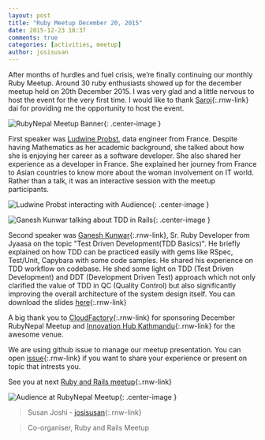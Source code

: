 ```yaml
---
layout: post
title: "Ruby Meetup December 20, 2015"
date: 2015-12-23 18:37
comments: true
categories: [activities, meetup]
author: josisusan
---
```

After months of hurdles and fuel crisis, we’re finally continuing our monthly Ruby Meetup. Around 30 ruby enthusiasts showed up for the december meetup held on 20th December 2015. I was very glad and a little nervous to host the event for the very first time. I would like to thank [Saroj](https://twitter.com/zoraslapen){:.rnw-link} dai for providing me the opportunity to host the event.

![RubyNepal Meetup Banner](https://secure.meetupstatic.com/photos/event/8/8/9/7/600_445174967.jpeg){: .center-image }

First speaker was [Ludwine Probst](https://twitter.com/nivdul), data engineer from France. Despite having Mathematics as her academic background, she talked about how she is enjoying her career as a software developer. She also shared her experience as a developer in France. She explained her journey from France to Asian countries to know more about the woman involvement on IT world. Rather than a talk, it was an interactive session with the meetup participants.

![Ludwine Probst interacting with Audience](https://secure.meetupstatic.com/photos/event/d/9/9/e/600_445315710.jpeg){: .center-image }

![Ganesh Kunwar talking about TDD in Rails](https://secure.meetupstatic.com/photos/event/d/9/d/f/600_445315775.jpeg){: .center-image }

Second speaker was [Ganesh Kunwar](https://twitter.com/gkunwar1){:.rnw-link}, Sr. Ruby Developer from Jyaasa on the topic "Test Driven Development(TDD Basics)". He briefly explained on how TDD can be practiced easily with gems like RSpec, Test/Unit, Capybara with some code samples. He shared his experience on TDD workflow on codebase. He shed some light on TDD (Test Driven Development) and DDT (Development Driven Test) approach which not only clarified the value of TDD in QC (Quality Control) but also significantly improving the overall architecture of the system design itself. You can download the  slides [here](http://files.meetup.com/18762323/Test%20Driven%20Development%20%28TDD%29%20-%20Ruby%20Nepal%20Meetup%20-%20Dec%2020%2C2015.pdf){:.rnw-link}

A big thank you to [CloudFactory](http://www.cloudfactory.com/home){:.rnw-link} for sponsoring December RubyNepal Meetup and [Innovation Hub Kathmandu](https://www.facebook.com/IHKathmandu){:.rnw-link} for the awesome venue.

We are using github issue to manage our meetup presentation. You can open [issue](https://github.com/RubyNepal/rorh/issues){:.rnw-link} if you want to share your experience or present on topic that intrests you.

See you at next [Ruby and Rails meetup](http://www.meetup.com/Nepal-Ruby-Users-Group/){:.rnw-link}

![Audience at RubyNepal Meetup](https://secure.meetupstatic.com/photos/event/d/9/8/4/highres_445315684.jpeg){: .center-image }

> Susan Joshi - [josisusan](https://twitter.com/josisusan){:.rnw-link}

> Co-organiser, Ruby and Rails Meetup
